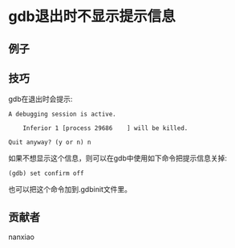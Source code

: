 # gdb退出时不显示提示信息

## 例子


## 技巧
gdb在退出时会提示:  

	A debugging session is active.

        Inferior 1 [process 29686    ] will be killed.

    Quit anyway? (y or n) n


如果不想显示这个信息，则可以在gdb中使用如下命令把提示信息关掉:

	(gdb) set confirm off

也可以把这个命令加到.gdbinit文件里。

## 贡献者

nanxiao


